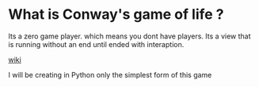 # What is Conway's game of life ? 
Its a zero game player. which means you dont have players. Its a view that is running without an end until ended with interaption.

[wiki](https://en.wikipedia.org/wiki/Conway's_Game_of_Life)

I will be creating in Python only the simplest form of this game